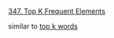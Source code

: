 [ 347. Top K Frequent Elements ](https://leetcode.com/problems/top-k-frequent-elements/)

similar to [top k words](/LeetCode/heaps/top_k_words.md)
